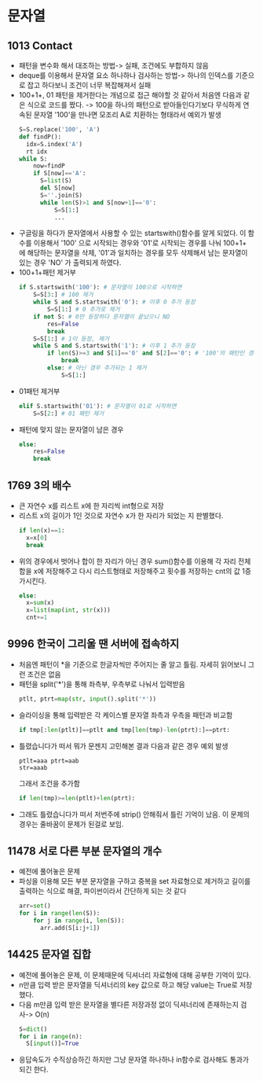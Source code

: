 # 문자열
## 1013 Contact
* 패턴을 변수화 해서 대조하는 방법-> 실패, 조건에도 부합하지 않음
* deque를 이용해서 문자열 요소 하나하나 검사하는 방법-> 하나의 인덱스를 기준으로 잡고 하다보니 조건이 너무 복잡해져서 실패
* 100+1+, 01 패턴을 제거한다는 개념으로 접근 해야할 것 같아서 처음엔 다음과 같은 식으로 코드를 짰다. -> 100을 하나의 패턴으로 받아들인다기보다 무식하게 연속된 문자열 '100'을 만나면 모조리 A로 치환하는 형태라서 예외가 발생
  ```python
  S=S.replace('100', 'A')
  def findP():
    idx=S.index('A')
    rt idx
  while S:
      now=findP
      if S[now]=='A':
        S=list(S)
        del S[now]
        S=''.join(S)
        while len(S)>1 and S[now+1]=='0':
            S=S[1:]
            ...
  ```
* 구글링을 하다가 문자열에서 사용할 수 있는 startswith()함수를 알게 되었다. 이 함수를 이용해서 '100' 으로 시작되는 경우와 '01'로 시작되는 경우를 나눠 100+1+ 에 해당하는 문자열을 삭제, '01'과 일치하는 경우를 모두 삭제해서 남는 문자열이 있는 경우 'NO' 가 출력되게 하였다.
* 100+1+패턴 제거부
  ```python
  if S.startswith('100'): # 문자열이 100으로 시작하면
      S=S[3:] # 100 제거
      while S and S.startswith('0'): # 이후 0 추가 등장
          S=S[1:] # 0 추가로 제거
      if not S: # 0만 등장하다 문자열이 끝났으니 NO
          res=False
          break
      S=S[1:] # 1이 등장, 제거
      while S and S.startswith('1'): # 이후 1 추가 등장
          if len(S)>=3 and S[1]=='0' and S[2]=='0': # '100'의 패턴인 경우에 삭제하지 않음
              break
          else: # 아닌 경우 추가되는 1 제거
              S=S[1:]
  ```
* 01패턴 제거부
  ```python
  elif S.startswith('01'): # 문자열이 01로 시작하면
      S=S[2:] # 01 패턴 제거
  ```
* 패턴에 맞지 않는 문자열이 남은 경우
  ```python
  else:
      res=False
      break
  ```
## 1769 3의 배수
* 큰 자연수 x를 리스트 x에 한 자리씩 int형으로 저장
* 리스트 x의 길이가 1인 것으로 자연수 x가 한 자리가 되었는 지 판별했다.
  ```python
  if len(x)==1:
    x=x[0]
    break
  ``` 
* 위의 경우에서 벗어나 합이 한 자리가 아닌 경우 sum()함수를 이용해 각 자리 전체 합을 x에 저장해주고 다시 리스트형태로 저장해주고 횟수를 저장하는 cnt의 값 1증가시킨다.
  ```python
  else:
    x=sum(x)
    x=list(map(int, str(x)))
    cnt+=1
  ```

## 9996 한국이 그리울 땐 서버에 접속하지
* 처음엔 패턴이 *을 기준으로 한글자씩만 주어지는 줄 알고 틀림. 자세히 읽어보니 그런 조건은 없음
* 패턴을 split('*')을 통해 좌측부, 우측부로 나눠서 입력받음
    ```python
    ptlt, ptrt=map(str, input().split('*'))
    ```
* 슬라이싱을 통해 입력받은 각 케이스별 문자열 좌측과 우측을 패턴과 비교함
    ```python
    if tmp[:len(ptlt)]==ptlt and tmp[len(tmp)-len(ptrt):]==ptrt:
    ```
* 틀렸습니다가 떠서 뭐가 문젠지 고민해본 결과 다음과 같은 경우 예외 발생
    ```
    ptlt=aaa ptrt=aab
    str=aaab
    ```
    그래서 조건을 추가함
    ```python
    if len(tmp)>=len(ptlt)+len(ptrt):
    ```
* 그래도 틀렸습니다가 떠서 저번주에 strip() 안해줘서 틀린 기억이 났음. 이 문제의 경우는 줄바꿈이 문제가 된걸로 보임.

## 11478 서로 다른 부분 문자열의 개수
* 예전에 풀어놓은 문제
* 파싱을 이용해 모든 부분 문자열을 구하고 중복을 set 자료형으로 제거하고 길이를 출력하는 식으로 해결, 파이썬이라서 간단하게 되는 것 같다
  ```python
  arr=set()
  for i in range(len(S)):
      for j in range(i, len(S)):
        arr.add(S[i:j+1])
  ```

## 14425 문자열 집합
* 예전에 풀어놓은 문제, 이 문제때문에 딕셔너리 자료형에 대해 공부한 기억이 있다.
* n만큼 입력 받은 문자열을 딕셔너리의 key 값으로 하고 해당 value는 True로 저장했다.
* 다음 m만큼 입력 받은 문자열을 별다른 저장과정 없이 딕셔너리에 존재하는지 검사-> O(n)
  ```python
  S=dict()
  for i in range(n):
    S[input()]=True
  ```
* 응답속도가 수직상승하긴 하지만 그냥 문자열 하나하나 in함수로 검사해도 통과가 되긴 한다.

